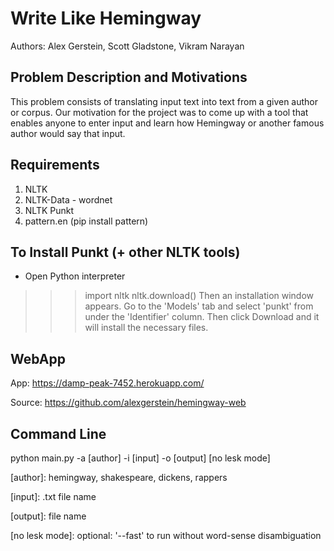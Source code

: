 Write Like Hemingway
=========
Authors: Alex Gerstein, Scott Gladstone, Vikram Narayan

Problem Description and Motivations
-----------
This problem consists of translating input text into text from a given author or
corpus. Our motivation for the project was to come up with a tool that enables anyone to enter input and learn how Hemingway or another famous author would say that input. 

Requirements
------------
1. NLTK
2. NLTK-Data - wordnet
3. NLTK Punkt
4. pattern.en (pip install pattern)

To Install Punkt (+ other NLTK tools)
---------------------------------
* Open Python interpreter
>>> import nltk
>>> nltk.download()
Then an installation window appears. Go to the 'Models' tab and select 'punkt' from under the 'Identifier' column. Then click Download and it will install the necessary files. 

WebApp
------
App: https://damp-peak-7452.herokuapp.com/

Source: https://github.com/alexgerstein/hemingway-web

Command Line
------------
python main.py -a [author] -i [input] -o [output] [no lesk mode]

[author]: hemingway, shakespeare, dickens, rappers

[input]: .txt file name

[output]: file name

[no lesk mode]: optional: '--fast' to run without word-sense disambiguation
